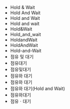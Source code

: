 ﻿- Hold & Wait
- Hold And Wait
- Hold and Wait
- Hold and wait
- Hold&Wait
- Hold_and_wait
- HoldandWait
- HoldAndWait
- Hold-and-Wait
- 점유 및 대기
- 점유대기
- 점유및대기
- 점유와 대기
- 점유와 대기
- 점유와 대기(Hold and Wait)
- 점유와대기
- 점유ㆍ대기
